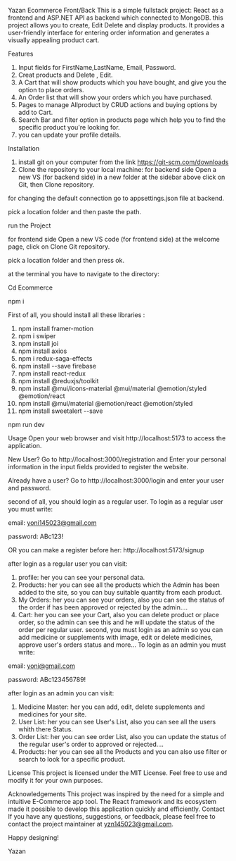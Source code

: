 Yazan Ecommerce Front/Back
This is a simple fullstack project: React as a frontend and ASP.NET API as backend which connected to MongoDB. this project allows you to create, Edit Delete and display products. It provides a user-friendly interface for entering order information and generates a visually appealing product cart.

Features
1) Input fields for FirstName,LastName, Email, Password.
2) Creat products and Delete , Edit.
3) A Cart that will show products which you have bought, and give you the option to place orders.
4) An Order list that will show your orders which you have purchased.
5) Pages to manage Allproduct by CRUD actions and buying options by add to Cart.
6) Search Bar and filter option in products page which help you to find the specific product you're looking for.
7) you can update your profile details.

Installation
1. install git on your computer from the link https://git-scm.com/downloads
2. Clone the repository to your local machine:
for backend side
Open a new VS (for backend side) in a new folder
at the sidebar above click on Git, then Clone repository.

for changing the default connection go to appsettings.json file at backend.

pick a location folder and then paste the path.


run the Project

for frontend side
Open a new VS code (for frontend side)
at the welcome page, click on Clone Git repository.


pick a location folder and then press ok.

at the terminal you have to navigate to the directory:

Cd Ecommerce

npm i

First of all, you should install all these libraries : 
1) npm install framer-motion
2) npm i swiper
3) npm install joi
4) npm install axios
5) npm i redux-saga-effects
6) npm install --save firebase
7) npm install react-redux
8) npm install @reduxjs/toolkit
9) npm install @mui/icons-material @mui/material @emotion/styled @emotion/react
10) npm install @mui/material @emotion/react @emotion/styled
11) npm install sweetalert --save


npm run dev



Usage
Open your web browser and visit http://localhost:5173 to access the application.

New User? Go to http://localhost:3000/registration and Enter your personal information in the input fields provided to register the website.

Already have a user? Go to http://localhost:3000/login and enter your user and password.

second of all, you should login as a regular user. To login as a regular user you must write:

email: yoni145023@gmail.com

password: ABc123!

OR you can make a register before her: http://localhost:5173/signup

after login as a regular user you can visit:

1) profile: her you can see your personal data.
2) Products: her you can see all the products which the Admin has been added to the site, so you can buy suitable quantity from each product.
3) My Orders: her you can see your orders, also you can see the status of the order if has been approved or rejected by the admin....
4) Cart: her you can see your Cart, also you can delete product or place order, so the admin can see this and he will update the status of the order per regular user.
second, you must login as an admin so you can add medicine or supplements with image, edit or delete medicines, approve user's orders status and more... To login as an admin you must write:

email: yoni@gmail.com

password: ABc123456789!

after login as an admin you can visit:

1) Medicine Master: her you can add, edit, delete supplements and medicines for your site.
2) User List: her you can see User's List, also you can see all the users whith there Status.
3) Order List: her you can see order List, also you can update the status of the regular user's order to approved or rejected....
4) Products: her you can see all the Products and you can also use filter or search to look for a specific product.


License
This project is licensed under the MIT License. Feel free to use and modify it for your own purposes.

Acknowledgements
This project was inspired by the need for a simple and intuitive E-Commerce app tool.
The React framework and its ecosystem made it possible to develop this application quickly and efficiently.
Contact
If you have any questions, suggestions, or feedback, please feel free to contact the project maintainer at yzn145023@gmail.com.

Happy designing!

Yazan
